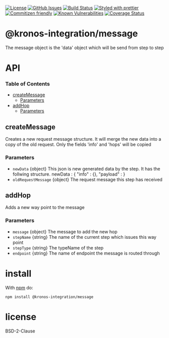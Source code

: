 [![License](https://img.shields.io/badge/License-0BSD-blue.svg)](https://spdx.org/licenses/0BSD.html)
[![GitHub Issues](https://img.shields.io/github/issues/Kronos-Integration/message.svg?style=flat-square)](https://github.com/Kronos-Integration/message/issues)
[![Build Status](https://img.shields.io/endpoint.svg?url=https%3A%2F%2Factions-badge.atrox.dev%2FKronos-Integration%2Fmessage%2Fbadge\&style=flat)](https://actions-badge.atrox.dev/Kronos-Integration/message/goto)
[![Styled with prettier](https://img.shields.io/badge/styled_with-prettier-ff69b4.svg)](https://github.com/prettier/prettier)
[![Commitizen friendly](https://img.shields.io/badge/commitizen-friendly-brightgreen.svg)](http://commitizen.github.io/cz-cli/)
[![Known Vulnerabilities](https://snyk.io/test/github/Kronos-Integration/message/badge.svg)](https://snyk.io/test/github/Kronos-Integration/message)
[![Coverage Status](https://coveralls.io/repos/Kronos-Integration/message/badge.svg)](https://coveralls.io/github/Kronos-Integration/message)

# @kronos-integration/message

The message object is the 'data' object which will be send from step to step

# API

<!-- Generated by documentation.js. Update this documentation by updating the source code. -->

### Table of Contents

*   [createMessage](#createmessage)
    *   [Parameters](#parameters)
*   [addHop](#addhop)
    *   [Parameters](#parameters-1)

## createMessage

Creates a new request message structure. It will merge the new data into a copy of the old request.
Only the fields 'info' and 'hops' will be copied

### Parameters

*   `newData`  {object} This json is new generated data by the step. It has the follwing structure.
    newData : {
    "info" : {},
    "payload" :
    }
*   `oldRequestMessage`  {object} The request message this step has received

## addHop

Adds a new way point to the message

### Parameters

*   `message`  {object} The message to add the new hop
*   `stepName`  {string} The name of the current step which issues this way point
*   `stepType`  {string} The typeName of the step
*   `endpoint`  {string} The name of endpoint the message is routed through

# install

With [npm](http://npmjs.org) do:

```shell
npm install @kronos-integration/message
```

# license

BSD-2-Clause
